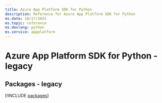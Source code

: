 ```yaml
---
title: Azure App Platform SDK for Python
description: Reference for Azure App Platform SDK for Python
ms.date: 10/17/2025
ms.topic: reference
ms.devlang: python
ms.service: appplatform
---
```

# Azure App Platform SDK for Python - legacy
## Packages - legacy
[!INCLUDE [packages](app-platform-index.md)]